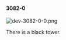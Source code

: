 #### 3082-0
![dev-3082-0-0.png](https://github.com/lil-lab/nlvr/raw/master/nlvr/dev/images/3/dev-3082-0-0.png "dev-3082-0-0.png")

There is a black tower.